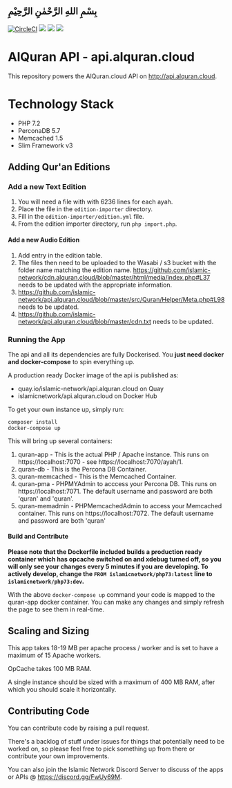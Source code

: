 ## بِسْمِ اللهِ الرَّحْمٰنِ الرَّحِيْمِ

[![CircleCI](https://circleci.com/gh/islamic-network/api.alquran.cloud.svg?style=shield)](https://circleci.com/gh/islamic-network/api.alquran.cloud)
[![](https://img.shields.io/docker/pulls/islamicnetwork/api.alquran.cloud.svg)](https://cloud.docker.com/u/islamicnetwork/repository/docker/vesica/api.alquran.cloud)
[![](https://img.shields.io/github/release/islamic-network/api.alquran.cloud.svg)](https://github.com/islamic-network/api.alquran.cloud/releases)
[![](https://img.shields.io/github/license/islamic-network/api.alquran.cloud.svg)](https://github.com/islamic-network/api.alquran.cloud/blob/master/LICENSE)

# AlQuran API - api.alquran.cloud

This repository powers the AlQuran.cloud API on http://api.alquran.cloud.

# Technology Stack
* PHP 7.2
* PerconaDB 5.7
* Memcached 1.5
* Slim Framework v3

## Adding Qur'an Editions

### Add a new Text Edition
1. You will need a file with with 6236 lines for each ayah.
2. Place the file in the ```edition-importer``` directory.
3. Fill in the ```edition-importer/edition.yml``` file.
4. From the edition importer directory, run ```php import.php```.

#### Add a new Audio Edition
1. Add entry in the edition table.
2. The files then need to be uploaded to the Wasabi / s3 bucket with the folder name matching the edition name.
https://github.com/islamic-network/cdn.alquran.cloud/blob/master/html/media/index.php#L37 needs to be updated with the appropriate information.
3. https://github.com/islamic-network/api.alquran.cloud/blob/master/src/Quran/Helper/Meta.php#L98 needs to be updated.
4. https://github.com/islamic-network/api.alquran.cloud/blob/master/cdn.txt needs to be updated.

### Running the App

The api and all its dependencies are fully Dockerised. You **just need docker and docker-compose** to spin everything up.

A production ready Docker image of the api is published as:
* quay.io/islamic-network/api.alquran.cloud on Quay
* islamicnetwork/api.alquran.cloud on Docker Hub

To get your own instance up, simply run:

```
composer install
docker-compose up
```

This will bring up several containers:

1. quran-app - This is the actual PHP / Apache instance. This runs on https://localhost:7070 - see https://localhost:7070/ayah/1.
2. quran-db - This is the Percona DB Container.
3. quran-memcached - This is the Memcached Container.
4. quran-pma - PHPMYAdmin to acccess your Percona DB. This runs on https://localhost:7071. The default username and password are both 'quran' and 'quran'.
5. quran-memadmin - PHPMemcachedAdmin to access your Memcached container. This runs on https://localhost:7072. The default username and password are both 'quran'

#### Build and Contribute

**Please note that the Dockerfile included builds a production ready container which has opcache switched on and xdebug turned off, so you will only see your changes every 5 minutes if you are developing. To actively develop, change the ```FROM islamicnetwork/php73:latest``` line to ```islamicnetwork/php73:dev```.**

With the above ```docker-compose up``` command your code is mapped to the quran-app docker container. You can make any changes and simply refresh the page to see them in real-time.

## Scaling and Sizing

This app takes 18-19 MB per apache process / worker and is set to have a maximum of 15 Apache workers.

OpCache takes 100 MB RAM.

A single instance should be sized with a maximum of 400 MB RAM, after which you should scale it horizontally.

## Contributing Code

You can contribute code by raising a pull request.

There's a backlog of stuff under issues for things that potentially need to be worked on, so please feel free to pick something up from there or contribute your own improvements.

You can also join the Islamic Network Discord Server to discuss of the apps or APIs @ https://discord.gg/FwUy69M.
